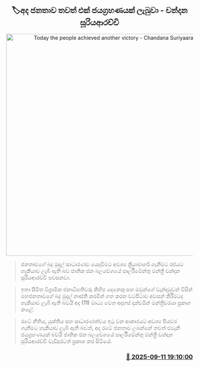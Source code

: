 <p align='center'><b><h2 align='center' title='Today the people achieved another victory - Chandana Suriyaarachchi'>🏷අද ජනතාව තවත් එක් ජයග්‍රහණයක් ලැබුවා - චන්දන සූරියආරච්චි</h2></b></p>
<p align='center'><img src='https://helakuru.sgp1.cdn.digitaloceanspaces.com/esana/images/lib/chandana-suriyaarachchi-wadapitiya.jpg' width='600' alt='Today the people achieved another victory - Chandana Suriyaarachchi'></p>

> ජනතාවගේ බදු මුදල් සාධාරණව යෙදවීමට අවශ්‍ය ක්‍රියාමාර්ග ගැනීමට රජයට හැකියාව ලැබී ඇති බව ජාතික ජන බලවේගයේ පාර්ලිමේන්තු මන්ත්‍රී චන්දන සූරියආරච්චි පවසනවා.

> ඉතා සීමිත විශ්‍රාමික ජනාධිපතිවරු කිහිප දෙනෙකු සහ ඔවුන්ගේ වැන්දඹුවන් විසින් මහජනතාවගේ බදු මුදල් නාස්ති කරමින් ගත කරන වටපිටාව අවසන් කිරීමටද හැකියාව ලැබී ඇති බවයි අද (11) මාධ්‍ය වෙත අදහස් දක්වමින් මන්ත්‍රීවරයා ප්‍රකාශ කළේ.

> රටේ නීතිය, යුක්තිය සහ සාධාරණත්වය ඉටු වන ආකාරයට අවශ්‍ය පියවර ගැනීමට හැකියාව ලැබී ඇති බවත්, අද රටේ ජනතාව ලබන්නේ තවත් එවැනි ජයග්‍රහණයක් බවයි ජාතික ජන බලවේගයේ පාර්ලිමේන්තු මන්ත්‍රී චන්දන සූරියආරච්චි වැඩිදුරටත් ප්‍රකාශ කර සිටියේ.



<h3 align='right'><a href='https://www.helakuru.lk/esana/p/113543/'>📅 2025-09-11 19:10:00</a></h3>
